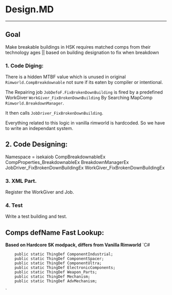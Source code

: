# Design.MD
---
## Goal
Make breakable buildings in HSK requires matched comps from their technology ages || based on building designation to fix when breakdown

### 1. Code Diging:
There is a hidden MTBF value which is unused in original `Rimworld.CompBreakdownable`
not sure if its eaten by compiler or intentional.

The Repairing job `JobDefoF.FixBrokenDownBuilding` is fired by a predefined WorkGiver `WorkGiver_FixBrokenDownBuilding`
By Searching  MapComp `Rimworld.BreakdownManager`.

It then calls `JobDriver_FixBrokenDownBuilding`.

Everything related to this logic in vanilla rimworld is hardcoded.
So we have to write an independant system.

## 2. Code Designing:
Namespace = isekaiob
CompBreakdownableEx
CompProperties_BreakdownableEx
BreakdownManagerEx
JobDriver_FixBrokenDownBuildingEx
WorkGiver_FixBrokenDownBuildingEx

### 3. XML Part.

Register the WorkGiver and Job.
### 4. Test
Write a test building and test.

## Comps defName Fast Lookup:

**Based on Hardcore SK modpack, differs from Vanilla Rimworld**
`C#

        public static ThingDef ComponentIndustrial;
        public static ThingDef ComponentSpacer;
        public static ThingDef ComponentUltra;
        public static ThingDef ElectronicComponents;
        public static ThingDef Weapon_Parts;
        public static ThingDef Mechanism;
        public static ThingDef AdvMechanism;
`